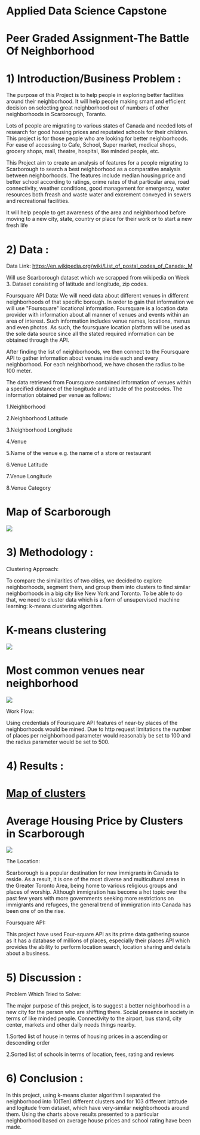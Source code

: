 # Applied Data Science Capstone

# Peer Graded Assignment-The Battle Of Neighborhood

# 1) Introduction/Business Problem : 
The purpose of this Project is to help people in exploring better facilities around their neighborhood. It will help people making smart and efficient decision on selecting great neighborhood out of numbers of other neighborhoods in Scarborough, Toranto.

Lots of people are migrating to various states of Canada and needed lots of research for good housing prices and reputated schools for their children. This project is for those people who are looking for better neighborhoods. For ease of accessing to Cafe, School, Super market, medical shops, grocery shops, mall, theatre, hospital, like minded people, etc.

This Project aim to create an analysis of features for a people migrating to Scarborough to search a best neighborhood as a comparative analysis between neighborhoods. The features include median housing price and better school according to ratings, crime rates of that particular area, road connectivity, weather conditions, good management for emergency, water resources both freash and waste water and excrement conveyed in sewers and recreational facilities.

It will help people to get awareness of the area and neighborhood before moving to a new city, state, country or place for their work or to start a new fresh life


# 2) Data :
Data Link: https://en.wikipedia.org/wiki/List_of_postal_codes_of_Canada:_M

Will use Scarborough dataset which we scrapped from wikipedia on Week 3. Dataset consisting of latitude and longitude, zip codes.

Foursquare API Data: We will need data about different venues in different neighborhoods of that specific borough. In order to gain that information we will use "Foursquare" locational information. Foursquare is a location data provider with information about all manner of venues and events within an area of interest. Such information includes venue names, locations, menus and even photos. As such, the foursquare location platform will be used as the sole data source since all the stated required information can be obtained through the API.

After finding the list of neighborhoods, we then connect to the Foursquare API to gather information about venues inside each and every neighborhood. For each neighborhood, we have chosen the radius to be 100 meter.

The data retrieved from Foursquare contained information of venues within a specified distance of the longitude and latitude of the postcodes. The information obtained per venue as follows:

1.Neighborhood

2.Neighborhood Latitude

3.Neighborhood Longitude

4.Venue

5.Name of the venue e.g. the name of a store or restaurant

6.Venue Latitude

7.Venue Longitude

8.Venue Category

# Map of Scarborough
 
   ![](https://github.com/Dany511/Coursera_Capstone/blob/main/Screenshot%20(83).PNG)

# 3) Methodology :

Clustering Approach:

To compare the similarities of two cities, we decided to explore neighborhoods, segment them, and group them into clusters to find similar neighborhoods in a big city like New York and Toronto. To be able to do that, we need to cluster data which is a form of unsupervised machine learning: k-means clustering algorithm.

# K-means clustering

   ![](https://github.com/Dany511/Coursera_Capstone/blob/main/Screenshot%20(85).png)
 
# Most common venues near neighborhood

   ![](https://github.com/Dany511/Coursera_Capstone/blob/main/Screenshot%20(84).png)

Work Flow:

Using credentials of Foursquare API features of near-by places of the neighborhoods would be mined. Due to http request limitations the number of places per neighborhood parameter would reasonably be set to 100 and the radius parameter would be set to 500.

# 4) Results :

# [Map of clusters](https://github.com/Dany511/Coursera_Capstone/blob/main/Screenshot%20(86).png )

   
 
# Average Housing Price by Clusters in Scarborough

 
   ![](https://github.com/Dany511/Coursera_Capstone/blob/main/Screenshot%20(88).png)
 
The Location:

Scarborough is a popular destination for new immigrants in Canada to reside. As a result, it is one of the most diverse and multicultural areas in the Greater Toronto Area, being home to various religious groups and places of worship. Although immigration has become a hot topic over the past few years with more governments seeking more restrictions on immigrants and refugees, the general trend of immigration into Canada has been one of on the rise.

Foursquare API:

This project have used Four-square API as its prime data gathering source as it has a database of millions of places, especially their places API which provides the ability to perform location search, location sharing and details about a business.

# 5) Discussion :

Problem Which Tried to Solve:

The major purpose of this project, is to suggest a better neighborhood in a new city for the person who are shiffting there. Social presence in society in terms of like minded people. Connectivity to the airport, bus stand, city center, markets and other daily needs things nearby.

1.Sorted list of house in terms of housing prices in a ascending or descending order

2.Sorted list of schools in terms of location, fees, rating and reviews

# 6) Conclusion :
In this project, using k-means cluster algorithm I separated the neighborhood into 10(Ten) different clusters and for 103 different lattitude and logitude from dataset, which have very-similar neighborhoods around them. Using the charts above results presented to a particular neighborhood based on average house prices and school rating have been made.
